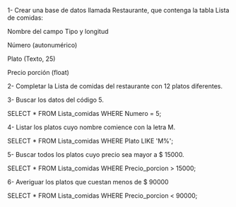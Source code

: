 1-    Crear una base
de datos llamada Restaurante, que contenga la tabla Lista de comidas:

Nombre del campo                       Tipo y longitud


Número                                 (autonumérico)


Plato                                  (Texto, 25)


Precio porción                         (float)


2-    Completar la
Lista de comidas del restaurante con 12 platos diferentes.


3-    Buscar los
datos del código 5.

SELECT * FROM Lista_comidas WHERE Numero = 5;


4-    Listar los
platos cuyo nombre comience con la letra M.

SELECT * FROM Lista_comidas WHERE Plato LIKE 'M%';


5-    Buscar todos
los platos cuyo precio sea mayor a $ 15000.

SELECT * FROM Lista_comidas WHERE Precio_porcion > 15000;

6-    Averiguar los
platos que cuestan menos de $ 90000

SELECT * FROM Lista_comidas WHERE Precio_porcion < 90000;

